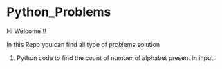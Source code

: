 # Python_Problems

Hi 
Welcome !!

In this Repo you can find all type of problems solution 

1. Python code to find the count of number of alphabet present in input.

